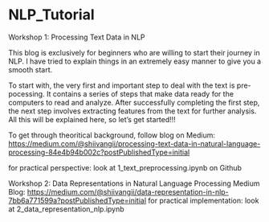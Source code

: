 # NLP_Tutorial

Workshop 1: Processing Text Data in NLP

This blog is exclusively for beginners who are willing to start their journey in NLP. I have tried to explain things in an extremely easy manner to give you a smooth start.

To start with, the very first and important step to deal with the text is pre-pocessing. It contains a series of steps that make data ready for the computers to read and analyze. After successfully completing the first step, the next step involves extracting features from the text for further analysis. All this will be explained here, so let’s get started!!!

To get through theoritical background, follow blog on Medium: 
https://medium.com/@shiivangii/processing-text-data-in-natural-language-processing-84e4b94b002c?postPublishedType=initial

for practical perspective: look at 1_text_preprocessing.ipynb on Github


Workshop 2: Data Representations in Natural Language Processing
Medium Blog: https://medium.com/@shiivangii/data-representation-in-nlp-7bb6a771599a?postPublishedType=initial
for practical implementation: look at 2_data_representation_nlp.ipynb
